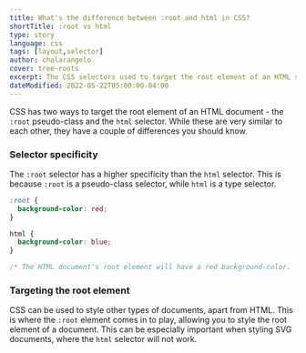 ```yaml
---
title: What's the difference between :root and html in CSS?
shortTitle: :root vs html
type: story
language: css
tags: [layout,selector]
author: chalarangelo
cover: tree-roots
excerpt: The CSS selectors used to target the root element of an HTML share some similarities, but they also have some differences.
dateModified: 2022-05-22T05:00:00-04:00
---
```


CSS has two ways to target the root element of an HTML document - the `:root` pseudo-class and the `html` selector. While these are very similar to each other, they have a couple of differences you should know.

### Selector specificity

The `:root` selector has a higher specificity than the `html` selector. This is because `:root` is a pseudo-class selector, while `html` is a type selector.

```css
:root {
  background-color: red;
}

html {
  background-color: blue;
}

/* The HTML document's root element will have a red background-color.  */
```

### Targeting the root element

CSS can be used to style other types of documents, apart from HTML. This is where the `:root` element comes in to play, allowing you to style the root element of a document. This can be especially important when styling SVG documents, where the `html` selector will not work.
